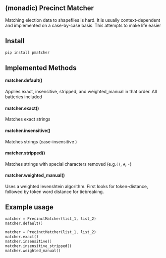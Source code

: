 ## (monadic) Precinct Matcher
Matching election data to shapefiles is hard.
It is usually context-dependent and implemented on a case-by-case basis.
This attempts to make life easier

## Install

``` bash
pip install pmatcher
```

## Implemented Methods

#### matcher.default()
Applies exact, insensitive, stripped, and weighted_manual in that order.
All batteries included

#### matcher.exact()
Matches exact strings

#### matcher.insensitive()
Matches strings (case-insensitive )

#### matcher.stripped()
Matches strings with special characters removed (e.g.`()`, `#`, `-`)

#### matcher.weighted_manual()
Uses a weighted levenshtein algorithm.
First looks for token-distance, followed by token word distance for tiebreaking.

## Example usage

``` python
matcher = PrecinctMatcher(list_1, list_2)
matcher.default()
```

``` python
matcher = PrecinctMatcher(list_1, list_2)
matcher.exact()
matcher.insensitive()
matcher.insensitive_stripped()
matcher.weighted_manual()
```

